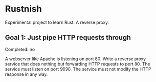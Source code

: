 # Rustnish
Experimental project to learn Rust. A reverse proxy.

## Goal 1: Just pipe HTTP requests through
Completed: no

A webserver like Apache is listening on port 80. Write a reverse proxy service
that does nothing but forwarding HTTP requests to port 80. The service must
listen on port 9090. The service must not modify the HTTP response in any way.
